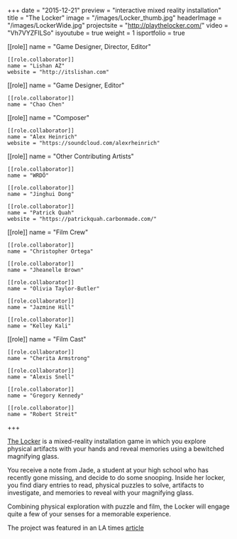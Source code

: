 +++
date = "2015-12-21"
preview = "interactive mixed reality installation"
title = "The Locker"
image = "/images/Locker_thumb.jpg"
headerImage = "/images/LockerWide.jpg"
projectsite = "http://playthelocker.com/"
video = "Vh7VYZFILSo"
isyoutube = true
weight = 1
isportfolio = true

[[role]]
	name = "Game Designer, Director, Editor"

	[[role.collaborator]]
	name = "Lishan AZ"
	website = "http://itslishan.com"

[[role]]
	name = "Game Designer, Editor"

	[[role.collaborator]]
	name = "Chao Chen"

[[role]]
	name = "Composer"

	[[role.collaborator]]
	name = "Alex Heinrich"
	website = "https://soundcloud.com/alexrheinrich"

[[role]]
	name = "Other Contributing Artists"

	[[role.collaborator]]
	name = "WRDÖ"

	[[role.collaborator]]
	name = "Jinghui Dong"

	[[role.collaborator]]
	name = "Patrick Quah"
	website = "https://patrickquah.carbonmade.com/"

[[role]]
	name = "Film Crew"

	[[role.collaborator]]
	name = "Christopher Ortega"

	[[role.collaborator]]
	name = "Jheanelle Brown"

	[[role.collaborator]]
	name = "Olivia Taylor-Butler"

	[[role.collaborator]]
	name = "Jazmine Hill"

	[[role.collaborator]]
	name = "Kelley Kali"

[[role]]
	name = "Film Cast"

	[[role.collaborator]]
	name = "Cherita Armstrong"

	[[role.collaborator]]
	name = "Alexis Snell"

	[[role.collaborator]]
	name = "Gregory Kennedy"

	[[role.collaborator]]
	name = "Robert Streit"

+++

<a href = "http://playthelocker.com/" target = "_blank">The Locker</a> is a mixed-reality installation game in which you explore physical artifacts with your hands and reveal memories using a bewitched magnifying glass.

You receive a note from Jade, a student at your high school who has recently gone missing, and decide to do some snooping. Inside her locker, you find diary entries to read, physical puzzles to solve, artifacts to investigate, and memories to reveal with your magnifying glass.

Combining physical exploration with puzzle and film, the Locker will engage quite a few of your senses for a memorable experience.

The project was featured in an LA times [article](http://www.latimes.com/entertainment/herocomplex/la-et-hc-usc-women-video-game-design-program-20160124-htmlstory.html)



